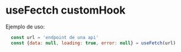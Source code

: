 # useFectch customHook

Ejemplo de uso:

```javascript
  const url = 'endpoint de una api'
  const {data: null, loading: true, error: null} = useFetch(url)
```
